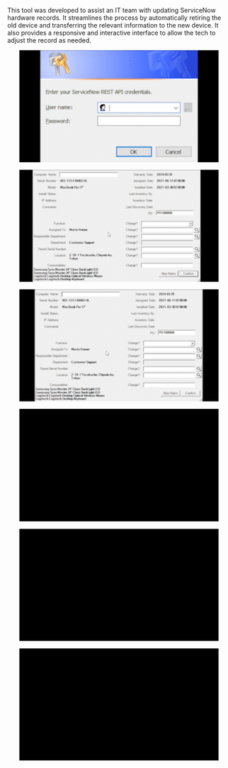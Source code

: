 This tool was developed to assist an IT team with updating ServiceNow hardware records. It streamlines the process by automatically retiring the old device and transferring the relevant information to the new device. It also provides a responsive and interactive interface to allow the tech to adjust the record as needed.

<p align="center">
  <img src='https://github.com/jdsearcy03/ServiceNow-Hardware-Updater/blob/main/ReadMe%20Files/Beginning.gif?raw="true"' width="450" alt="Beginning">
</p>
<p align="center">
  <img src='https://github.com/jdsearcy03/ServiceNow-Hardware-Updater/blob/main/ReadMe%20Files/Assigned.gif?raw="true"' width="450" alt="Assigned To">
</p>
<p align="center">
  <img src='https://github.com/jdsearcy03/ServiceNow-Hardware-Updater/blob/main/ReadMe%20Files/Department.gif?raw="true"' width="450" alt="Department">
</p>
<p align="center">
  <img src='https://github.com/jdsearcy03/ServiceNow-Hardware-Updater/blob/main/ReadMe%20Files/Location.gif?raw="true"' width="450" alt="Location">
</p>
<p align="center">
  <img src='https://github.com/jdsearcy03/ServiceNow-Hardware-Updater/blob/main/ReadMe%20Files/Consumables.gif?raw="true"' width="450" alt="Consumables">
</p>
<p align="center">
  <img src='https://github.com/jdsearcy03/ServiceNow-Hardware-Updater/blob/main/ReadMe%20Files/End.gif?raw="true"' width="450" alt="End">
</p>